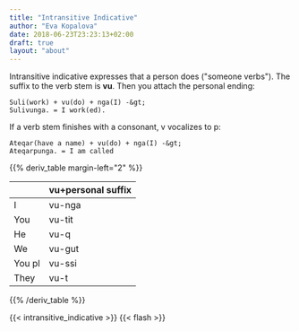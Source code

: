 ```yaml
---
title: "Intransitive Indicative"
author: "Eva Kopalova"
date: 2018-06-23T23:23:13+02:00
draft: true
layout: "about"
---
```

Intransitive indicative expresses that a person does ("someone verbs").
The suffix to the verb stem is **vu**. Then you attach the personal ending:
~~~~~
Suli(work) + vu(do) + nga(I) -&gt;
Sulivunga. = I work(ed).
~~~~~

If a verb stem finishes with a consonant, v vocalizes to p:
~~~~
Ateqar(have a name) + vu(do) + nga(I) -&gt;
Ateqarpunga. = I am called
~~~~

{{% deriv_table margin-left="2" %}}

|      |vu+personal suffix |
|----- |------------------ |
|I     |vu-nga             |
|You   |vu-tit             |
|He    |vu-q               |
|We    |vu-gut             |
|You pl|vu-ssi             |
|They  |vu-t               |
{{% /deriv_table %}}

{{< intransitive_indicative >}}
{{< flash >}}
